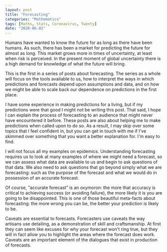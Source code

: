 ```yaml
---
layout: post
title: "Forecasting"
categories: "Mathematics"
tags: [Maths, Stats, Coronavirus, Twenty]
date: "2020-06-02"
---
```


Humans have wanted to know the future for as long as there have been humans. As such, there has been a market for predicting the future for almost as long. This market grows more in times of uncertainty, at least when risk is perceived. In the present moment of global uncertainty there is a high demand for knowledge of what the future will bring.

This is the first in a series of posts about forecasting. The series as a whole will focus on the tools available to us, how to interpret the ways in which predictions and forecasts depend upon assumptions and data, and on how we might be able to scale back our dependence on predictions in the first place.

I have some experience in making predictions for a living, but if my predictions were that good I might not be writing this post. That said, I hope I can explain the process of forecasting to an audience that might never have encountered it before. These posts are also about helping me to make predictions when called upon to do so. As a result, I may skip over some topics that I feel confident in, but you can get in touch with me if I've skimmed over something that you want a better explanation for. I'm easy to find. 

I will not focus all my examples on epidemics. Understanding forecasting requires us to look at many examples of where we might need a forecast, so we can assess what data are available to us and begin to ask questions of that data. We also need to ask questions that go beyond simply what we are forecasting: such as the purpose of the forecast and what we would do in possession of an accurate forecast.

Of course, “accurate forecast” is an oxymoron: the more that accuracy is critical to achieving success (or avoiding failure), the more likely it is you are going to be disappointed. This is one of those beautiful meta-facts about forecasting: the more wrong you can be, the better your prediction is likely to be. 

Caveats are essential to forecasts. Forecasters use caveats the way artisans use detailing, as a demonstration of skill and craftsmanship. At first they can seem like excuses for why your forecast won't ring true, but they will in fact allow you to highlight the areas where the forecast does work. Caveats are an important element of the dialogues that exist in production of forecasts.
